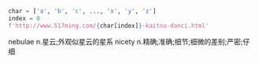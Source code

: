 ```python
char = ['a', 'b', 'c', ..., 'x', 'y', 'z']
index = 0
f'http://www.517ming.com/{char[index]}-kaitou-danci.html'
```

nebulae n.星云;外观似星云的星系
nicety n.精确;准确;细节;细微的差别;严密;仔细
